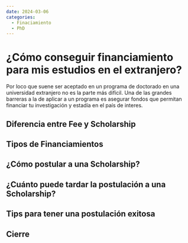 ```yaml
---
date: 2024-03-06
categories:
  - Finaciamiento
  - PhD
---
```


# ¿Cómo conseguir financiamiento para mis estudios en el extranjero?

Por loco que suene ser aceptado en un programa de doctorado en una universidad extranjero no es la parte más difícil. 
Una de las grandes barreras a la de aplicar a un programa es asegurar fondos que permitan financiar tu investigación y 
estadía en el país de interes. 

## Diferencia entre Fee y Scholarship

## Tipos de Financiamientos

## ¿Cómo postular a una Scholarship?

## ¿Cuánto puede tardar la postulación a una Scholarship?

## Tips para tener una postulación exitosa

## Cierre

